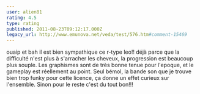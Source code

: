 ```yaml
---
user: alien81
rating: 4.5
type: rating
published: 2011-08-23T09:12:17.000Z
legacy_url: http://www.emunova.net/veda/test/576.htm#comment-15469
---
```

ouaip et bah il est bien sympathique ce r-type leo!! déjà parce que la difficulté n'est plus à s'arracher les cheveux, la progression est beaucoup plus souple. Les graphismes sont de très bonne tenue pour l'epoque, et le gameplay est réellement au point. Seul bémol, la bande son que je trouve bien trop funky pour cette licence, ça donne un effet curieux sur l'ensemble. Sinon pour le reste c'est du tout bon!!!